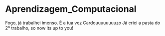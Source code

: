 Aprendizagem_Computacional
==========================

Fogo, já trabalhei imenso. É a tua vez Cardouuuuuuuuzo
Já criei a pasta do 2º trabalho, so now its up to you!
